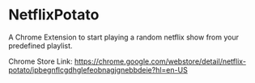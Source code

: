 # NetflixPotato
A Chrome Extension to start playing a random netflix show from your predefined playlist.

Chrome Store Link:
https://chrome.google.com/webstore/detail/netflix-potato/ipbegnflcgdhglefeobnagjgnebbdeie?hl=en-US


